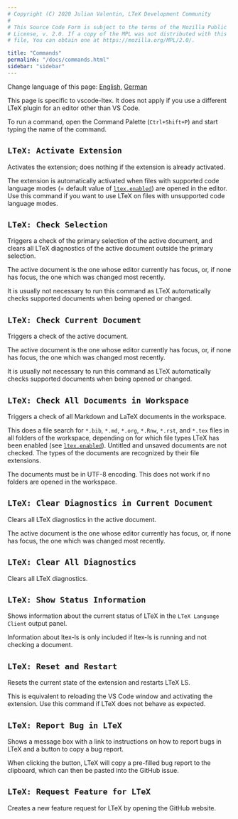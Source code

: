 ```yaml
---
# Copyright (C) 2020 Julian Valentin, LTeX Development Community
#
# This Source Code Form is subject to the terms of the Mozilla Public
# License, v. 2.0. If a copy of the MPL was not distributed with this
# file, You can obtain one at https://mozilla.org/MPL/2.0/.

title: "Commands"
permalink: "/docs/commands.html"
sidebar: "sidebar"
---
```


Change language of this page: [English](commands.html), [German](commands-de.html)

This page is specific to vscode-ltex. It does not apply if you use a different LTeX plugin for an editor other than VS Code.

To run a command, open the Command Palette (`Ctrl+Shift+P`) and start typing the name of the command.

## `LTeX: Activate Extension`

Activates the extension; does nothing if the extension is already activated.

The extension is automatically activated when files with supported code language modes (= default value of [`ltex.enabled`](settings.html#ltexenabled)) are opened in the editor. Use this command if you want to use LTeX on files with unsupported code language modes.

## `LTeX: Check Selection`

Triggers a check of the primary selection of the active document, and clears all LTeX diagnostics of the active document outside the primary selection.

The active document is the one whose editor currently has focus, or, if none has focus, the one which was changed most recently.

It is usually not necessary to run this command as LTeX automatically checks supported documents when being opened or changed.

## `LTeX: Check Current Document`

Triggers a check of the active document.

The active document is the one whose editor currently has focus, or, if none has focus, the one which was changed most recently.

It is usually not necessary to run this command as LTeX automatically checks supported documents when being opened or changed.

## `LTeX: Check All Documents in Workspace`

Triggers a check of all Markdown and LaTeX documents in the workspace.

This does a file search for `*.bib`, `*.md`, `*.org`, `*.Rnw`, `*.rst`, and `*.tex` files in all folders of the workspace, depending on for which file types LTeX has been enabled (see [`ltex.enabled`](settings.html#ltexenabled)). Untitled and unsaved documents are not checked. The types of the documents are recognized by their file extensions.

The documents must be in UTF-8 encoding. This does not work if no folders are opened in the workspace.

## `LTeX: Clear Diagnostics in Current Document`

Clears all LTeX diagnostics in the active document.

The active document is the one whose editor currently has focus, or, if none has focus, the one which was changed most recently.

## `LTeX: Clear All Diagnostics`

Clears all LTeX diagnostics.

## `LTeX: Show Status Information`

Shows information about the current status of LTeX in the `LTeX Language Client` output panel.

Information about ltex-ls is only included if ltex-ls is running and not checking a document.

## `LTeX: Reset and Restart`

Resets the current state of the extension and restarts LTeX LS.

This is equivalent to reloading the VS Code window and activating the extension. Use this command if LTeX does not behave as expected.

## `LTeX: Report Bug in LTeX`

Shows a message box with a link to instructions on how to report bugs in LTeX and a button to copy a bug report.

When clicking the button, LTeX will copy a pre-filled bug report to the clipboard, which can then be pasted into the GitHub issue.

## `LTeX: Request Feature for LTeX`

Creates a new feature request for LTeX by opening the GitHub website.
